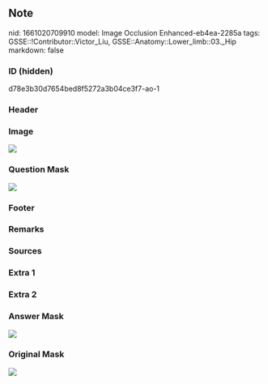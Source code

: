 ## Note
nid: 1661020709910
model: Image Occlusion Enhanced-eb4ea-2285a
tags: GSSE::!Contributor::Victor_Liu, GSSE::Anatomy::Lower_limb::03._Hip
markdown: false

### ID (hidden)
d78e3b30d7654bed8f5272a3b04ce3f7-ao-1

### Header


### Image
<img src="tmp0kaq5ki1.png">

### Question Mask
<img src="d78e3b30d7654bed8f5272a3b04ce3f7-ao-1-Q.svg">

### Footer


### Remarks


### Sources


### Extra 1


### Extra 2


### Answer Mask
<img src="d78e3b30d7654bed8f5272a3b04ce3f7-ao-1-A.svg">

### Original Mask
<img src="d78e3b30d7654bed8f5272a3b04ce3f7-ao-O.svg">
